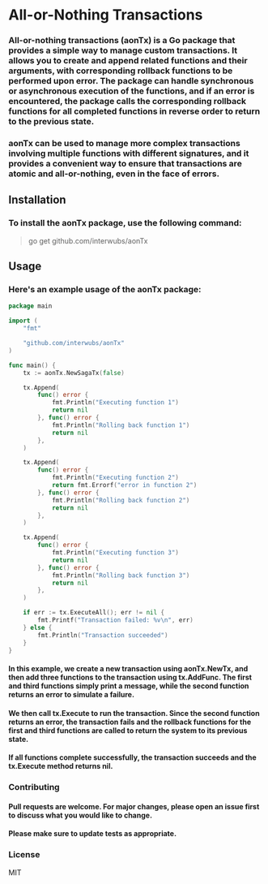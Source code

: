 # All-or-Nothing Transactions
### All-or-nothing transactions (aonTx) is a Go package that provides a simple way to manage custom transactions. It allows you to create and append related functions and their arguments, with corresponding rollback functions to be performed upon error. The package can handle synchronous or asynchronous execution of the functions, and if an error is encountered, the package calls the corresponding rollback functions for all completed functions in reverse order to return to the previous state.

### aonTx can be used to manage more complex transactions involving multiple functions with different signatures, and it provides a convenient way to ensure that transactions are atomic and all-or-nothing, even in the face of errors.

## Installation
### To install the aonTx package, use the following command:

> go get github.com/interwubs/aonTx


## Usage
### Here's an example usage of the aonTx package:

```go
package main

import (
	"fmt"

	"github.com/interwubs/aonTx"
)

func main() {
	tx := aonTx.NewSagaTx(false)

	tx.Append(
		func() error {
			fmt.Println("Executing function 1")
			return nil
		}, func() error {
			fmt.Println("Rolling back function 1")
			return nil
		},
	)

	tx.Append(
		func() error {
			fmt.Println("Executing function 2")
			return fmt.Errorf("error in function 2")
		}, func() error {
			fmt.Println("Rolling back function 2")
			return nil
		},
	)

	tx.Append(
		func() error {
			fmt.Println("Executing function 3")
			return nil
		}, func() error {
			fmt.Println("Rolling back function 3")
			return nil
		},
	)

	if err := tx.ExecuteAll(); err != nil {
		fmt.Printf("Transaction failed: %v\n", err)
	} else {
		fmt.Println("Transaction succeeded")
	}
}

```


#### In this example, we create a new transaction using aonTx.NewTx, and then add three functions to the transaction using tx.AddFunc. The first and third functions simply print a message, while the second function returns an error to simulate a failure.

#### We then call tx.Execute to run the transaction. Since the second function returns an error, the transaction fails and the rollback functions for the first and third functions are called to return the system to its previous state.

#### If all functions complete successfully, the transaction succeeds and the tx.Execute method returns nil.

### Contributing
#### Pull requests are welcome. For major changes, please open an issue first to discuss what you would like to change.

#### Please make sure to update tests as appropriate.

### License
MIT




